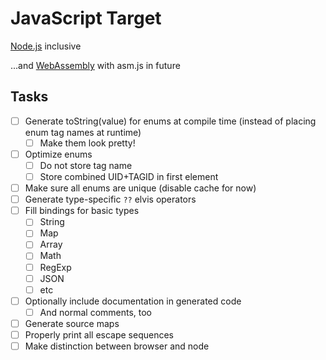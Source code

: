 # JavaScript Target

[Node.js](https://nodejs.org) inclusive

...and [WebAssembly](https://en.wikipedia.org/wiki/WebAssembly) with asm.js in future

## Tasks

- [ ] Generate toString(value) for enums at compile time (instead of  placing enum tag names at runtime)
  - [ ] Make them look pretty!
- [ ] Optimize enums
  - [ ] Do not store tag name
  - [ ] Store combined UID+TAGID in first element
- [ ] Make sure all enums are unique (disable cache for now)
- [ ] Generate type-specific `??` elvis operators
- [ ] Fill bindings for basic types
  - [ ] String
  - [ ] Map
  - [ ] Array
  - [ ] Math
  - [ ] RegExp
  - [ ] JSON
  - [ ] etc
- [ ] Optionally include documentation in generated code
  - [ ] And normal comments, too
- [ ] Generate source maps
- [ ] Properly print all escape sequences
- [ ] Make distinction between browser and node
